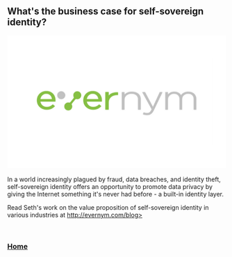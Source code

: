 ## What's the business case for self-sovereign identity?

<img src="images/evernymlogo.png?raw=true"/>

In a world increasingly plagued by fraud, data breaches, and identity theft, self-sovereign identity offers an opportunity to promote data 
privacy by giving the Internet something it's never had before - a built-in identity layer.

Read Seth's work on the value proposition of self-sovereign identity in various industries at <a href="http://evernym.com/blog">http://evernym.com/blog></a>

<br>

### <a href="http://sethgoldfarbthewriter.com">Home</a>
